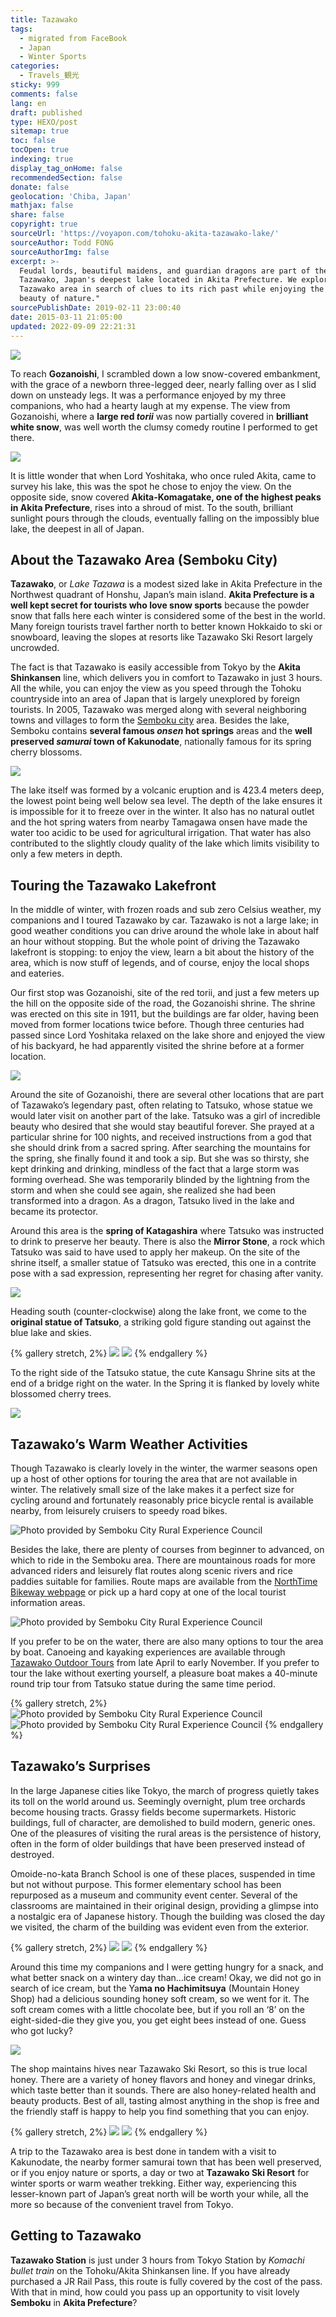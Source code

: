 ```yaml
---
title: Tazawako
tags:
  - migrated from FaceBook
  - Japan
  - Winter Sports
categories:
  - Travels_観光
sticky: 999
comments: false
lang: en
draft: published
type: HEXO/post
sitemap: true
toc: false
tocOpen: true
indexing: true
display_tag_onHome: false
recommendedSection: false
donate: false
geolocation: 'Chiba, Japan'
mathjax: false
share: false
copyright: true
sourceUrl: 'https://voyapon.com/tohoku-akita-tazawako-lake/'
sourceAuthor: Todd FONG
sourceAuthorImg: false
excerpt: >-
  Feudal lords, beautiful maidens, and guardian dragons are part of the lore of
  Tazawako, Japan's deepest lake located in Akita Prefecture. We explore the
  Tazawako area in search of clues to its rich past while enjoying the untouched
  beauty of nature."
sourcePublishDate: 2019-02-11 23:00:40
date: 2015-03-11 21:05:00
updated: 2022-09-09 22:21:31
---
```


![](./Tazawako/11044521_10153306522421756_191503643412126364_o.jpg)

To reach **Gozanoishi**, I scrambled down a low snow-covered embankment, with the grace of a newborn three-legged deer, nearly falling over as I slid down on unsteady legs. It was a performance enjoyed by my three companions, who had a hearty laugh at my expense.  The view from Gozanoishi, where a **large red *torii*** was now partially covered in **brilliant white snow**, was well worth the clumsy comedy routine I performed to get there.

![](./Tazawako/DSC4039-500x333.jpg)

It is little wonder that when Lord Yoshitaka, who once ruled Akita, came to survey his lake, this was the spot he chose to enjoy the view. On the opposite side, snow covered **Akita-Komagatake, one of the highest peaks in Akita Prefecture**, rises into a shroud of mist. To the south, brilliant sunlight pours through the clouds, eventually falling on the impossibly blue lake, the deepest in all of Japan.

## About the Tazawako Area (Semboku City)
**Tazawako**, or *Lake Tazawa* is a modest sized lake in Akita Prefecture in the Northwest quadrant of Honshu, Japan’s main island. **Akita Prefecture is a well kept secret for tourists who love snow sports** because the powder snow that falls here each winter is considered some of the best in the world. Many foreign tourists travel farther north to better known Hokkaido to ski or snowboard, leaving the slopes at resorts like Tazawako Ski Resort largely uncrowded.

The fact is that Tazawako is easily accessible from Tokyo by the **Akita Shinkansen** line, which delivers you in comfort to Tazawako in just 3 hours. All the while, you can enjoy the view as you speed through the Tohoku countryside into an area of Japan that is largely unexplored by foreign tourists. In 2005, Tazawako was merged along with several neighboring towns and villages to form the [Semboku city](https://semboku-gt.jp/en/) area. Besides the lake, Semboku contains **several famous *onsen* hot springs** areas and the **well preserved *samurai* town of Kakunodate**, nationally famous for its spring cherry blossoms.

![](./Tazawako/DSC4101-500x333.jpg)

The lake itself was formed by a volcanic eruption and is 423.4 meters deep, the lowest point being well below sea level. The depth of the lake ensures it is impossible for it to freeze over in the winter. It also has no natural outlet and the hot spring waters from nearby Tamagawa onsen have made the water too acidic to be used for agricultural irrigation. That water has also contributed to the slightly cloudy quality of the lake which limits visibility to only a few meters in depth.


## Touring the Tazawako Lakefront
In the middle of winter, with frozen roads and sub zero Celsius weather, my companions and I toured Tazawako by car. Tazawako is not a large lake; in good weather conditions you can drive around the whole lake in about half an hour without stopping. But the whole point of driving the Tazawako lakefront is stopping: to enjoy the view, learn a bit about the history of the area, which is now stuff of legends, and of course, enjoy the local shops and eateries.

Our first stop was Gozanoishi, site of the red torii, and just a few meters up the hill on the opposite side of the road, the Gozanoishi shrine. The shrine was erected on this site in 1911, but the buildings are far older, having been moved from former locations twice before. Though three centuries had passed since Lord Yoshitaka relaxed on the lake shore and enjoyed the view of his backyard, he had apparently visited the shrine before at a former location.

![](./Tazawako/DSC4055-500x357.jpg)

Around the site of Gozanoishi, there are several other locations that are part of Tazawako’s legendary past, often relating to Tatsuko, whose statue we would later visit on another part of the lake. Tatsuko was a girl of incredible beauty who desired that she would stay beautiful forever. She prayed at a particular shrine for 100 nights, and received instructions from a god that she should drink from a sacred spring. After searching the mountains for the spring, she finally found it and took a sip. But she was so thirsty, she kept drinking and drinking, mindless of the fact that a large storm was forming overhead. She was temporarily blinded by the lightning from the storm and when she could see again, she realized she had been transformed into a dragon. As a dragon, Tatsuko lived in the lake and became its protector.

Around this area is the **spring of Katagashira** where Tatsuko was instructed to drink to preserve her beauty. There is also the **Mirror Stone**, a rock which Tatsuko was said to have used to apply her makeup. On the site of the shrine itself, a smaller statue of Tatsuko was erected, this one in a contrite pose with a sad expression, representing her regret for chasing after vanity.

![](./Tazawako/DSC4050-500x357.jpg)

Heading south (counter-clockwise) along the lake front, we come to the **original statue of Tatsuko**, a striking gold figure standing out against the blue lake and skies.

{% gallery stretch, 2%}
![](./Tazawako/DSC4073-500x357.jpg)
![](./Tazawako/DSC4079-500x333.jpg)
{% endgallery %}

To the right side of the Tatsuko statue, the cute Kansagu Shrine sits at the end of a bridge right on the water. In the Spring it is flanked by lovely white blossomed cherry trees.

![](./Tazawako/DSC4071-500x333.jpg)


## Tazawako’s Warm Weather Activities
Though Tazawako is clearly lovely in the winter, the warmer seasons open up a host of other options for touring the area that are not available in winter. The relatively small size of the lake makes it a perfect size for cycling around and fortunately reasonably price bicycle rental is available nearby, from leisurely cruisers to speedy road bikes.

![Photo provided by Semboku City Rural Experience Council](./Tazawako/cfd547a1e692982311287648f3f702b5-500x375.jpg)

Besides the lake, there are plenty of courses from beginner to advanced, on which to ride in the Semboku area. There are mountainous roads for more advanced riders and leisurely flat routes along scenic rivers and rice paddies suitable for families. Route maps are available from the [NorthTime Bikeway webpage](http://northtime-bikeway.com) or pick up a hard copy at one of the local tourist information areas.

![Photo provided by Semboku City Rural Experience Council](./Tazawako/e5041011f220accc3146994a14fb206f-500x375.jpg)

If you prefer to be on the water, there are also many options to tour the area by boat. Canoeing and kayaking experiences are available through [Tazawako Outdoor Tours](http://tazawako.net) from late April to early November. If you prefer to tour the lake without exerting yourself, a pleasure boat makes a 40-minute round trip tour from Tatsuko statue during the same time period.

{% gallery stretch, 2%}
![Photo provided by Semboku City Rural Experience Council](./Tazawako/020-500x333.jpg)
![Photo provided by Semboku City Rural Experience Council](./Tazawako/IMG_3947-500x375.jpg)
{% endgallery %}


## Tazawako’s Surprises
In the large Japanese cities like Tokyo, the march of progress quietly takes its toll on the world around us. Seemingly overnight, plum tree orchards become housing tracts. Grassy fields become supermarkets. Historic buildings, full of character, are demolished to build modern, generic ones. One of the pleasures of visiting the rural areas is the persistence of history, often in the form of older buildings that have been preserved instead of destroyed.

Omoide-no-kata Branch School is one of these places, suspended in time but not without purpose. This former elementary school has been repurposed as a museum and community event center. Several of the classrooms are maintained in their original design, providing a glimpse into a nostalgic era of Japanese history. Though the building was closed the day we visited, the charm of the building was evident even from the exterior.

{% gallery stretch, 2%}
![](./Tazawako/DSC4091-500x333.jpg)
![](./Tazawako/DSC4086-500x357.jpg)
{% endgallery %}

Around this time my companions and I were getting hungry for a snack, and what better snack on a wintery day than…ice cream! Okay, we did not go in search of ice cream, but the Ya**ma no Hachimitsuya** (Mountain Honey Shop) had a delicious sounding honey soft cream, so we went for it. The soft cream comes with a little chocolate bee, but if you roll an ‘8’ on the eight-sided-die they give you, you get eight bees instead of one. Guess who got lucky?

![](./Tazawako/DSC4099-357x500.jpg)

The shop maintains hives near Tazawako Ski Resort, so this is true local honey. There are a variety of honey flavors and honey and vinegar drinks, which taste better than it sounds. There are also honey-related health and beauty products. Best of all, tasting almost anything in the shop is free and the friendly staff is happy to help you find something that you can enjoy.

{% gallery stretch, 2%}
![](./Tazawako/DSC4095-500x333.jpg)
![](./Tazawako/DSC4096-500x333.jpg)
{% endgallery %}

A trip to the Tazawako area is best done in tandem with a visit to Kakunodate, the nearby former samurai town that has been well preserved, or if you enjoy nature or sports, a day or two at **Tazawako Ski Resort** for winter sports or warm weather trekking. Either way, experiencing this lesser-known part of Japan’s great north will be worth your while, all the more so because of the convenient travel from Tokyo.


## Getting to Tazawako
**Tazawako Station** is just under 3 hours from Tokyo Station by *Komachi bullet train* on the Tohoku/Akita Shinkansen line. If you have already purchased a JR Rail Pass, this route is fully covered by the cost of the pass. With that in mind, how could you pass up an opportunity to visit lovely **Semboku** in **Akita Prefecture**?